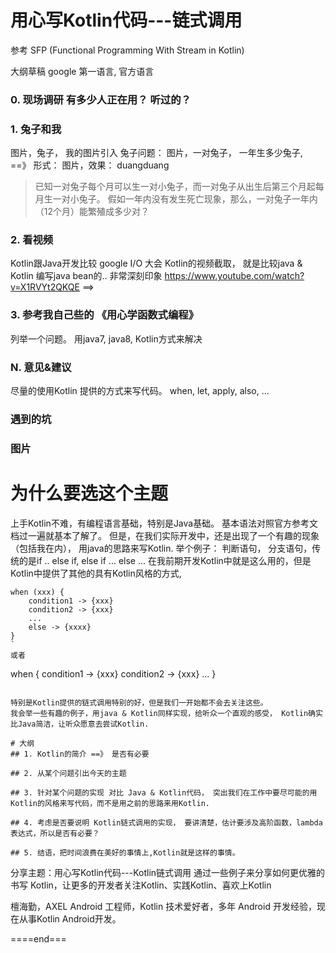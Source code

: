 # 用心写Kotlin代码---链式调用

参考 SFP (Functional Programming With Stream in Kotlin)


大纲草稿
google 第一语言, 官方语言

### 0. 现场调研 有多少人正在用？ 听过的？

### 1. 兔子和我
图片，兔子， 我的图片引入
兔子问题： 图片，一对兔子， 一年生多少兔子, ==》 形式： 图片，效果： duangduang

> 已知一对兔子每个月可以生一对小兔子，而一对兔子从出生后第三个月起每月生一对小兔子。
>假如一年内没有发生死亡现象，那么，一对兔子一年内（12个月）能繁殖成多少对？ 

### 2. 看视频
Kotlin跟Java开发比较
google I/O 大会 Kotlin的视频截取， 就是比较java & Kotlin 编写java bean的.. 非常深刻印象
https://www.youtube.com/watch?v=X1RVYt2QKQE ==> 

### 3. 参考我自己些的 《用心学函数式编程》
列举一个问题。 用java7, java8, Kotlin方式来解决

### N. 意见&建议
尽量的使用Kotlin 提供的方式来写代码。
when, let, apply, also, ...

### 遇到的坑

### 图片
 

# 为什么要选这个主题
上手Kotlin不难，有编程语言基础，特别是Java基础。 基本语法对照官方参考文档过一遍就基本了解了。
但是，在我们实际开发中，还是出现了一个有趣的现象（包括我在内）， 用java的思路来写Kotlin.
举个例子：
判断语句， 分支语句，传统的是if .. else if, else if ... else ...
在我前期开发Kotlin中就是这么用的，但是Kotlin中提供了其他的具有Kotlin风格的方式,
```
when (xxx) {
    condition1 -> {xxx}
    condition2 -> {xxx}
    ...
    else -> {xxxx}
}
`
或者 
```
when {
    condition1 -> {xxx}
    condition2 -> {xxx}
    ...
}
```

特别是Kotlin提供的链式调用特别的好，但是我们一开始都不会去关注这些。
我会举一些有趣的例子，用java & Kotlin同样实现，给听众一个直观的感受， Kotlin确实比Java简洁，让听众愿意去尝试Kotlin.

# 大纲
## 1. Kotlin的简介 ==》 是否有必要

## 2. 从某个问题引出今天的主题

## 3. 针对某个问题的实现 对比 Java & Kotlin代码， 突出我们在工作中要尽可能的用Kotlin的风格来写代码，而不是用之前的思路来用Kotlin.

## 4. 考虑是否要说明 Kotlin链式调用的实现， 要讲清楚，估计要涉及高阶函数，lambda表达式，所以是否有必要？

## 5. 结语，把时间浪费在美好的事情上,Kotlin就是这样的事情。
```





















分享主题：用心写Kotlin代码---Kotlin链式调用
通过一些例子来分享如何更优雅的书写 Kotlin，让更多的开发者关注Kotlin、实践Kotlin、喜欢上Kotlin

檀海勤，AXEL Android 工程师，Kotlin 技术爱好者，多年 Android 开发经验，现在从事Kotlin Android开发。



====end===